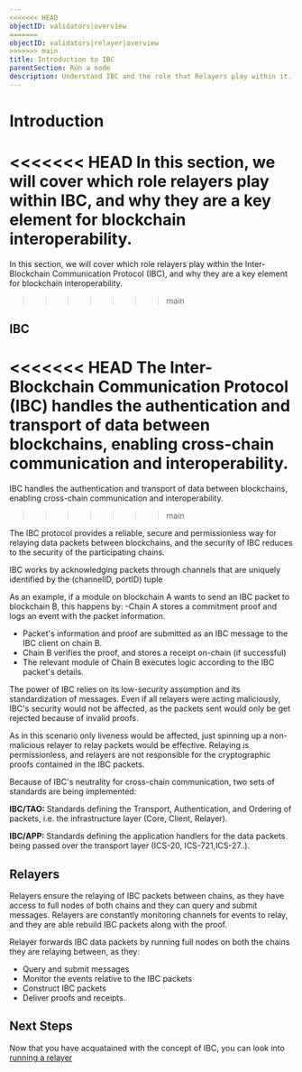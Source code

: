 ```yaml
---
<<<<<<< HEAD
objectID: validators|overview
=======
objectID: validators|relayer|overview
>>>>>>> main
title: Introduction to IBC
parentSection: Run a node
description: Understand IBC and the role that Relayers play within it.
---
```


# Introduction


<<<<<<< HEAD
In this section, we will cover which role relayers play within IBC, and why they are a key element for blockchain interoperability.
=======
In this section, we will cover which role relayers play within the Inter-Blockchain Communication Protocol (IBC), and why they are a key element for blockchain interoperability.
>>>>>>> main



## IBC


<<<<<<< HEAD
The Inter-Blockchain Communication Protocol (IBC) handles the authentication and transport of data between blockchains, enabling cross-chain communication and interoperability.
=======
IBC handles the authentication and transport of data between blockchains, enabling cross-chain communication and interoperability.
>>>>>>> main

The IBC protocol provides a reliable, secure and permissionless way for relaying data packets between blockchains, and the security of IBC reduces to the security of the participating chains.

IBC works by acknowledging packets through channels that are uniquely identified by the (channelID, portID) tuple


As an example, if a module on blockchain A wants to send an IBC packet to blockchain B, this happens by:
-Chain A stores a commitment proof and logs an event with the packet information. 
- Packet's information and proof are submitted as an IBC message to the IBC client on chain B.
- Chain B verifies the proof, and stores a receipt on-chain (if successful)
- The relevant module of Chain B executes logic according to the IBC packet's details.


 The power of IBC relies on its low-security assumption and its standardization of messages. Even if all relayers were acting maliciously, IBC's security would not be affected, as the packets sent would only be get rejected because of invalid proofs.

As in this scenario only liveness would be affected, just spinning up a non-malicious relayer to relay packets would be effective. Relaying is permissionless, and relayers are not responsible for the cryptographic proofs contained in the IBC packets.

Because of IBC's neutrality for cross-chain communication, two sets of standards are being implemented:

**IBC/TAO:** Standards defining the Transport, Authentication, and Ordering of packets, i.e. the infrastructure layer (Core, Client, Relayer).

**IBC/APP:** Standards defining the application handlers for the data packets being passed over the transport layer (ICS-20, ICS-721,ICS-27..).



## Relayers
Relayers ensure the relaying of IBC packets between chains, as they have access to full nodes of both chains and  they can query and submit messages. Relayers are constantly monitoring channels for events to relay, and they are able rebuild IBC packets along with the proof. 


Relayer forwards IBC data packets by running full nodes on both the chains they are relaying between, as they:
- Query and submit messages
- Monitor the events relative to the IBC packets
- Construct IBC packets
- Deliver proofs and receipts.

## Next Steps
Now that you have acquatained with the concept of IBC, you can look into [running a relayer](../running-a-relayer/running-a-relayer)